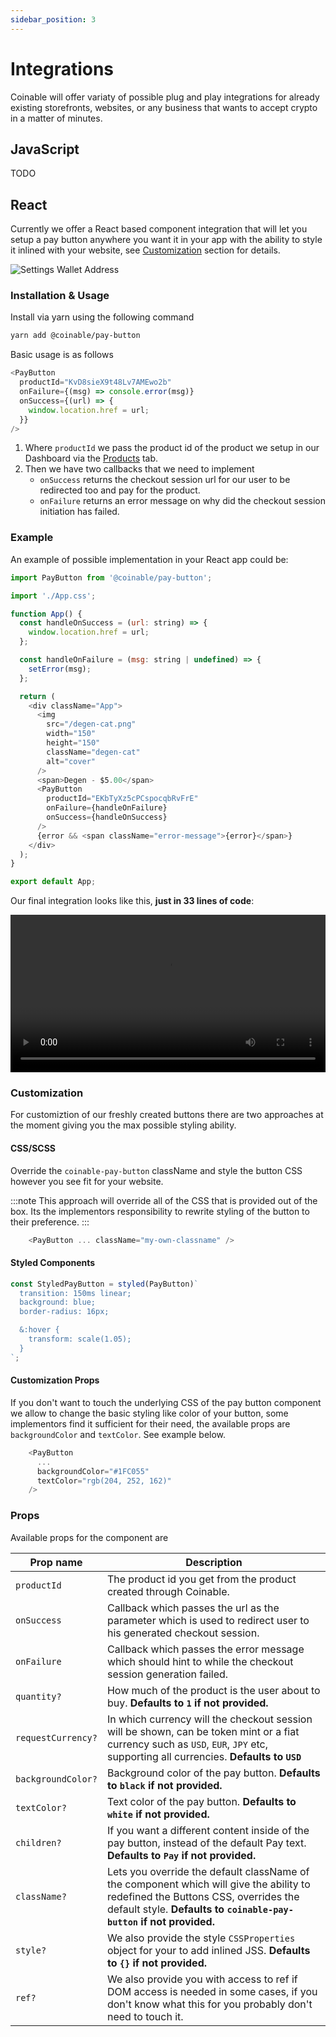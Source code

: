 ```yaml
---
sidebar_position: 3
---
```


# Integrations

Coinable will offer variaty of possible plug and play integrations for already existing storefronts, websites, or any business that wants to accept crypto in a matter of minutes.

## JavaScript

TODO

## React

Currently we offer a React based component integration that will let you setup a pay button anywhere you want it in your app with the ability to style it inlined with your website, see [Customization](/developers/checkouts/integrations#customization) section for details.

<div style={{textAlign: 'center', paddingTop: '20px'}}>

![Settings Wallet Address](/img/guides/react-integration-button.png)

</div>

### Installation & Usage

Install via yarn using the following command

```bash
yarn add @coinable/pay-button
```

Basic usage is as follows

```js
<PayButton
  productId="KvD8sieX9t48Lv7AMEwo2b"
  onFailure={(msg) => console.error(msg)}
  onSuccess={(url) => {
    window.location.href = url;
  }}
/>
```

1. Where `productId` we pass the product id of the product we setup in our Dashboard via the [Products](https://coinablepay.com/dashboard/products) tab.
2. Then we have two callbacks that we need to implement
   - `onSuccess` returns the checkout session url for our user to be redirected too and pay for the product.
   - `onFailure` returns an error message on why did the checkout session initiation has failed.

### Example

An example of possible implementation in your React app could be:

```js
import PayButton from '@coinable/pay-button';

import './App.css';

function App() {
  const handleOnSuccess = (url: string) => {
    window.location.href = url;
  };

  const handleOnFailure = (msg: string | undefined) => {
    setError(msg);
  };

  return (
    <div className="App">
      <img
        src="/degen-cat.png"
        width="150"
        height="150"
        className="degen-cat"
        alt="cover"
      />
      <span>Degen - $5.00</span>
      <PayButton
        productId="EKbTyXz5cPCspocqbRvFrE"
        onFailure={handleOnFailure}
        onSuccess={handleOnSuccess}
      />
      {error && <span className="error-message">{error}</span>}
    </div>
  );
}

export default App;
```

Our final integration looks like this, **just in 33 lines of code**:

<div style={{textAlign: 'center', paddingTop: '20px'}}>

<video width="100%" height="auto" controls>

<source src="/videos/guides/react-example.mp4" type="video/mp4" />
</video>

</div>

### Customization

For customiztion of our freshly created buttons there are two approaches at the moment giving you the max possible styling ability.

#### CSS/SCSS

Override the `coinable-pay-button` className and style the button CSS however you see fit for your website.

:::note
This approach will override all of the CSS that is provided out of the box. Its the implementors responsibility to rewrite styling of the button to their preference.
:::

```js
    <PayButton ... className="my-own-classname" />
```

#### Styled Components

```js
const StyledPayButton = styled(PayButton)`
  transition: 150ms linear;
  background: blue;
  border-radius: 16px;

  &:hover {
    transform: scale(1.05);
  }
`;
```

#### Customization Props

If you don't want to touch the underlying CSS of the pay button component we allow to change the basic styling like color of your button, some implementors find it sufficient for their need, the available props are `backgroundColor` and `textColor`. See example below.

```js
    <PayButton
      ...
      backgroundColor="#1FC055"
      textColor="rgb(204, 252, 162)"
    />
```

### Props

Available props for the component are

| Prop name          | Description                                                                                                                                                                                            |
| ------------------ | ------------------------------------------------------------------------------------------------------------------------------------------------------------------------------------------------------ |
| `productId`        | The product id you get from the product created through Coinable.                                                                                                                                      |
| `onSuccess`        | Callback which passes the url as the parameter which is used to redirect user to his generated checkout session.                                                                                       |
| `onFailure`        | Callback which passes the error message which should hint to while the checkout session generation failed.                                                                                             |
| `quantity?`        | How much of the product is the user about to buy. **Defaults to `1` if not provided.**                                                                                                                 |
| `requestCurrency?` | In which currency will the checkout session will be shown, can be token mint or a fiat currency such as `USD`, `EUR`, `JPY` etc, supporting all currencies. **Defaults to `USD`**                      |
| `backgroundColor?` | Background color of the pay button. **Defaults to `black` if not provided.**                                                                                                                           |
| `textColor?`       | Text color of the pay button. **Defaults to `white` if not provided.**                                                                                                                                 |
| `children?`        | If you want a different content inside of the pay button, instead of the default Pay text. **Defaults to `Pay` if not provided.**                                                                      |
| `className?`       | Lets you override the default className of the component which will give the ability to redefined the Buttons CSS, overrides the default style. **Defaults to `coinable-pay-button` if not provided.** |
| `style?`           | We also provide the style `CSSProperties` object for your to add inlined JSS. **Defaults to `{}` if not provided.**                                                                                    |
| `ref?`             | We also provide you with access to ref if DOM access is needed in some cases, if you don't know what this for you probably don't need to touch it.                                                     |
